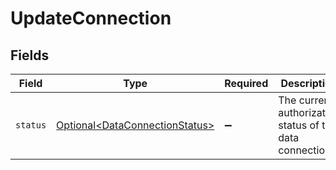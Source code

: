 # UpdateConnection


## Fields

| Field                                                                              | Type                                                                               | Required                                                                           | Description                                                                        |
| ---------------------------------------------------------------------------------- | ---------------------------------------------------------------------------------- | ---------------------------------------------------------------------------------- | ---------------------------------------------------------------------------------- |
| `status`                                                                           | [Optional\<DataConnectionStatus>](../../models/components/DataConnectionStatus.md) | :heavy_minus_sign:                                                                 | The current authorization status of the data connection.                           |